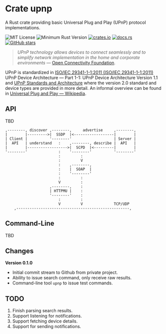 # Crate upnp

A Rust crate providing basic Universal Plug and Play (UPnP) protocol implementations. 

![MIT License](https://img.shields.io/badge/license-mit-118811.svg)
![Minimum Rust Version](https://img.shields.io/badge/Min%20Rust-1.38-green.svg)
[![crates.io](https://img.shields.io/crates/v/upnp.svg)](https://crates.io/crates/upnp)
[![docs.rs](https://docs.rs/upnp/badge.svg)](https://docs.rs/upnp)
[![GitHub stars](https://img.shields.io/github/stars/johnstonskj/rust-upnp.svg)](https://github.com/johnstonskj/rust-upnp/stargazers)

> _UPnP technology allows devices to connect seamlessly and to simplify network implementation in the home and 
> corporate environments_ — [Open Connectivity Foundation](https://openconnectivity.org/developer/specifications/upnp-resources/upnp/).

UPnP is standardized in 
[ISO/IEC 29341-1-1:2011 (ISO/IEC 29341-1-1:2011)](https://www.iso.org/standard/57494.html) UPnP Device 
Architecture — Part 1-1: UPnP Device Architecture Version 1.1 and 
[UPnP Standards and Architecture](https://openconnectivity.org/developer/specifications/upnp-resources/upnp/) where
the version 2.0 standard and device types are provided in more detail.
An informal overview can be found in 
[Universal Plug and Play — Wikipedia](https://en.wikipedia.org/wiki/Universal_Plug_and_Play).

## API

TBD

```
,--------, discover ,--------,     advertise     ,--------,
|        |--------->|  SSDP  |<------------------|        |
| Client |          '--------'                   | Server |
|  API   | understand   :    ,--------, describe |  API   |
|        |------------------>|  SCPD  |<---------|        |
'--------'              :    '--------'          '--------'
                        :         :
                        :         V
                        :    ,--------,
                        :    |  SOAP  |
                        :    '--------'
                        :         :
                        V         :
                    ,--------,    :
                    | HTTPMU |    :
                    '--------'    :
                        :         :
                        V         V              TCP/UDP
    ,---------------------------------------------------,
```

## Command-Line

TBD

## Changes

**Version 0.1.0**

* Initial commit stream to Github from private project.
* Ability to issue search command, only receive raw results.
* Command-line tool `upnp` to issue test commands.

## TODO

1. Finish parsing search results.
2. Support listening for notifications.
3. Support fetching device details.
4. Support for sending notifications.